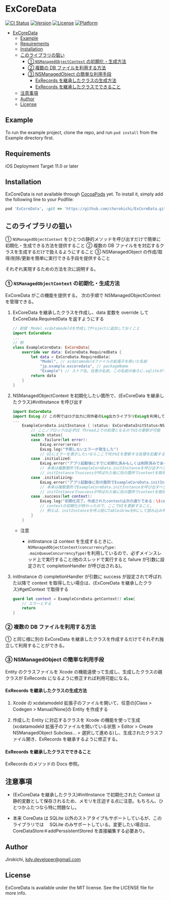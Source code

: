# ExCoreData

[![CI Status](https://img.shields.io/travis/Jirokichi/ExCoreData.svg?style=flat)](https://travis-ci.org/Jirokichi/ExCoreData)
[![Version](https://img.shields.io/cocoapods/v/ExCoreData.svg?style=flat)](https://cocoapods.org/pods/ExCoreData)
[![License](https://img.shields.io/cocoapods/l/ExCoreData.svg?style=flat)](https://cocoapods.org/pods/ExCoreData)
[![Platform](https://img.shields.io/cocoapods/p/ExCoreData.svg?style=flat)](https://cocoapods.org/pods/ExCoreData)

<!-- @import "[TOC]" {cmd="toc" depthFrom=1 depthTo=6 orderedList=false} -->

<!-- code_chunk_output -->

- [ExCoreData](#excoredata)
  - [Example](#example)
  - [Requirements](#requirements)
  - [Installation](#installation)
  - [このライブラリの狙い](#このライブラリの狙い)
    - [① `NSManagedObjectContext` の初期化・生成方法](#1-nsmanagedobjectcontext-の初期化生成方法)
    - [② 複数の DB ファイルを利用する方法](#2-複数の-db-ファイルを利用する方法)
    - [③ NSManagedObject の簡単な利用手段](#3-nsmanagedobject-の簡単な利用手段)
      - [ExRecords を継承したクラスの生成方法](#exrecords-を継承したクラスの生成方法)
      - [ExRecords を継承したクラスでできること](#exrecords-を継承したクラスでできること)
  - [注意事項](#注意事項)
  - [Author](#author)
  - [License](#license)

<!-- /code_chunk_output -->

## Example

To run the example project, clone the repo, and run `pod install` from the Example directory first.

## Requirements

iOS Deployment Target 11.0 or later

## Installation

ExCoreData is not available through [CocoaPods](https://cocoapods.org) yet. To install
it, simply add the following line to your Podfile:

```ruby
pod 'ExCoreData', :git => 'https://github.com/chorokichi/ExCoreData.git'
```

## このライブラリの狙い

① `NSManagedObjectContext` をひとつの静的メソッドを呼び出すだけで簡単に初期化・生成できる方法を提供すること
② 複数の DB ファイルをを対応するクラスを生成するだけで扱えるようにすること
③ NSManagedObject の作成/取得/削除/更新を簡単に実行できる手段を提供すること

それぞれ実現するための方法を次に説明する。

### ① `NSManagedObjectContext` の初期化・生成方法

ExCoreData がこの機能を提供する。
次の手順で NSManagedObjectContext を管理できる。

1. ExCoreData を継承したクラスを作成し、data 変数を override して ExCoreData.RequiredData を返すようにする

   ```swift
   // 前提：Model.xcdatamodeldを作成してProjectに追加しておくこと
   import ExCoreData
   ...
   // 例
   class ExampleCoreData: ExCoreData{
       override var data: ExCoreData.RequiredData {
           let data = ExCoreData.RequiredData(
               "Model", // xcdatamodeldファイルの拡張子を除いた名前
               "jp.example.excoredata", // packageName
               "Example") // ストア名。任意の名前。この名前の後ろに.sqliteがついたファイルが作成されることになる。
           return data
       }
   }
   ```

2. NSManagedObjectContext を初期化したい箇所で、{ExCoreData を継承したクラス}#initInstance を呼び出す

   ```swift
   import ExCoreData
   import ExLog // この例ではログ出力に同作者のLog出力ライブラリExLogを利用している
   ...
       ExampleCoreData.initInstance { (status: ExCoreDataInitStatus<NSManagedObjectContext, Error>) in
           // ここノブロックは必ずUI Thread上での処理となるのでUIの更新が可能
           switch status{
           case .failure(let error):
               ExLog.error(error)
               ExLog.log("予期しないエラーが発生した")
               // UIにエラーを表示したいならここで何かUIを更新する処理を記載する
           case .initialized:
               ExLog.error("アプリ起動後にすでに初期化済みもしくは削除済みである")
               // 本来は複数箇所でExampleCoreData.initInstanceを呼び出すべきではないのでここが実行されることはないようにすること。
               // initInstanceでsuccessが呼ばれた後に別の箇所でcontextを取得したい場合は、ExampleCoreData.getContextで取得すること
           case .initializing:
               ExLog.error("アプリ起動後に別の箇所でExampleCoreData.initInstanceを呼び出してまだ初期化中である")
               // 本来は複数箇所でExampleCoreData.initInstanceを呼び出すべきではないのでここが実行されることはないようにすること。
               // initInstanceでsuccessが呼ばれた後に別の箇所でcontextを取得したい場合は、ExampleCoreData.getContextで取得すること
           case .success(let context):
               ExLog.log("初期化完了。作成されたcontextは次の通りである：\(context)")
               // contextの初期化が終わったので、ここでUIを更新すること。
               // 例えば、initInstanceを呼ぶ前にTableはrowを0にして読み込み中を表示するようにして、ここにきたらcontextのデータをfetchしてテーブルに設定するなど
           }
       }

   ```

   - 注意

     - initInstance は context を生成するときに、`NSManagedObjectContext(concurrencyType: .mainQueueConcurrencyType)`を利用しているので、必ずメインスレッド上で実行すること(他のスレッドで実行すると failure が引数に設定されて completionHandler が呼び出される)。

3. initInstance の completionHandler が引数に success が設定されて呼ばれた以降で context を取得したい場合は、{ExCoreData を継承したクラス}#getContext で取得する

   ```swift
   guard let context = ExampleCoreData.getContext() else{
       // エラーとする
       return
   }
   ```

### ② 複数の DB ファイルを利用する方法

① と同じ様に別の ExCoreData を継承したクラスを作成するだけでそれぞれ独立して利用することができる。

### ③ NSManagedObject の簡単な利用手段

Entity のクラスファイルを Xcode の機能遠使って生成し、生成したクラスの親クラスが ExRecords になるように修正すれば利用可能になる。

#### ExRecords を継承したクラスの生成方法

1. Xcode の xcdatamodeld 拡張子のファイルを開いて、任意の[Class > Codegen > Manual/None]の Entity を作成する

2. 作成した Entity に対応するクラスを Xcode の機能を使って生成(xcdatamodeld 拡張子のファイルを開いている状態 > Editor > Create NSManagedObject Subclass... > 選択して進める)し、生成されたクラスファイル開き、ExRecords を継承するように修正する。

#### ExRecords を継承したクラスでできること

ExRecords のメソッドの Docs 参照。

## 注意事項

- {ExCoreData を継承したクラス}#initInstance で初期化された Context は静的変数として保存されるため、メモリを圧迫する点に注意。もちろん、ひとつかふたつなら特に問題なし。

- 本来 CoreData は SQLite 以外のストアタイプもサポートしているが、このライブラリでは　 SQLite のみサポートしている。変更したい場合は、CoreDataStore＃addPerssistentStored を直接編集する必要あり。

## Author

Jirokichi, kdy.developer@gmail.com

## License

ExCoreData is available under the MIT license. See the LICENSE file for more info.
